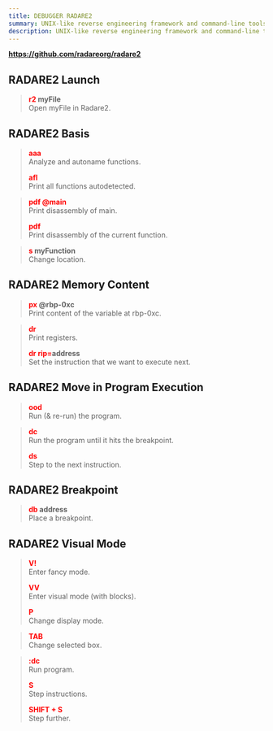 ```yaml
---
title: DEBUGGER RADARE2
summary: UNIX-like reverse engineering framework and command-line toolset.
description: UNIX-like reverse engineering framework and command-line toolset.
---
```


**https://github.com/radareorg/radare2**

## RADARE2 Launch


 > 
 > **<font color=red>r2</font> myFile**</br>
 > Open myFile in Radare2.

## RADARE2 Basis


 > 
 > **<font color=red>aaa</font>**</br>
 > Analyze and autoname functions.
 > 
 > **<font color=red>afl</font>**</br>
 > Print all functions autodetected.

 > 
 > **<font color=red>pdf @main</font>**</br>
 > Print disassembly of main.
 > 
 > **<font color=red>pdf</font>**</br>
 > Print disassembly of the current function.

 > 
 > **<font color=red>s</font> myFunction**</br>
 > Change location.

## RADARE2 Memory Content


 > 
 > **<font color=red>px</font> @rbp-0xc**</br>
 > Print content of the variable at rbp-0xc. 

 > 
 > **<font color=red>dr</font>**</br>
 > Print registers.
 > 
 > **<font color=red>dr</font> <font color=red>rip=</font>address**</br>
 > Set the instruction that we want to execute next.

## RADARE2 Move in Program Execution


 > 
 > **<font color=red>ood</font>**</br>
 > Run (& re-run) the program.

 > 
 > **<font color=red>dc</font>**</br>
 > Run the program until it hits the breakpoint.
 > 
 > **<font color=red>ds</font>**</br>
 > Step to the next instruction.

## RADARE2 Breakpoint


 > 
 > **<font color=red>db</font> address**</br>
 > Place a breakpoint.

## RADARE2 Visual Mode


 > 
 > **<font color=red>V!</font>**</br>
 > Enter fancy mode.
 > 
 > **<font color=red>VV</font>**</br>
 > Enter visual mode (with blocks).
 > 
 > **<font color=red>P</font>**</br>
 > Change display mode.

 > 
 > **<font color=red>TAB</font>**</br>
 > Change selected box.

 > 
 > **<font color=red>:dc</font>**</br>
 > Run program.
 > 
 > **<font color=red>S</font>**</br>
 > Step instructions.
 > 
 > **<font color=red>SHIFT + S</font>**</br>
 > Step further.
